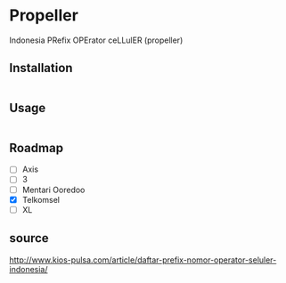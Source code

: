 # Propeller

Indonesia PRefix OPErator ceLLulER (propeller)

## Installation

```javascript

```
## Usage

```javascript

```

## Roadmap
* [ ] Axis
* [ ] 3
* [ ] Mentari Ooredoo
* [X] Telkomsel
* [ ] XL

## source
http://www.kios-pulsa.com/article/daftar-prefix-nomor-operator-seluler-indonesia/
